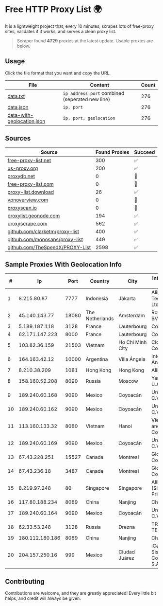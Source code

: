 
# Free HTTP Proxy List 🌍

It is a lightweight project that, every 10 minutes, scrapes lots of free-proxy sites, validates if it works, and serves a clean proxy list.


> Scraper found **4729** proxies at the latest update. Usable proxies are below.

## Usage

Click the file format that you want and copy the URL.


|File|Content|Count|
|----|-------|-----|
|[data.txt](https://raw.githubusercontent.com/themiralay/Proxy-List-World/master/data.txt)|`ip_address:port` combined (seperated new line)|276|
|[data.json](https://raw.githubusercontent.com/themiralay/Proxy-List-World/master/data.json)|`ip, port`|276|
|[data-with-geolocation.json](https://raw.githubusercontent.com/themiralay/Proxy-List-World/master/data-with-geolocation.json)|`ip, port, geolocation`|276|

## Sources

|Source|Found Proxies|Succeed|
|------|-------------|-------|
|[free-proxy-list.net](https://free-proxy-list.net)|300|✅|
|[us-proxy.org](https://www.us-proxy.org)|200|✅|
|[proxydb.net](http://proxydb.net)|0|🚫|
|[free-proxy-list.com](https://free-proxy-list.com/?page=&port=&type%5B%5D=http&type%5B%5D=https&up_time=0&search=Search)|0|🚫|
|[proxy-list.download](https://www.proxy-list.download/HTTP)|26|✅|
|[vpnoverview.com](https://vpnoverview.com/privacy/anonymous-browsing/free-proxy-servers)|0|🚫|
|[proxyscan.io](https://www.proxyscan.io)|0|🚫|
|[proxylist.geonode.com](https://proxylist.geonode.com/api/proxy-list?limit=300&page=1&sort_by=lastChecked&sort_type=desc&protocols=http,https)|194|✅|
|[proxyscrape.com](https://api.proxyscrape.com/v2/?request=displayproxies&protocol=http&timeout=10000&country=all&ssl=all&anonymity=all)|562|✅|
|[github.com/clarketm/proxy-list](https://raw.githubusercontent.com/clarketm/proxy-list/master/proxy-list-raw.txt)|400|✅|
|[github.com/monosans/proxy-list](https://raw.githubusercontent.com/monosans/proxy-list/main/proxies/http.txt)|449|✅|
|[github.com/TheSpeedX/PROXY-List](https://raw.githubusercontent.com/TheSpeedX/PROXY-List/master/http.txt)|2598|✅|


## Sample Proxies With Geolocation Info

|#|Ip|Port|Country|City|Internet Service Provider|
|-|--|----|-------|----|-------------------------|
|1|8.215.80.87|7777|Indonesia|Jakarta|Alibaba (US) Technology Co., Ltd.|
|2|45.140.143.77|18080|The Netherlands|Amsterdam|RoyaleHosting BV|
|3|5.189.187.118|3128|France|Lauterbourg|Contabo GmbH|
|4|62.171.147.223|8000|France|Lauterbourg|Contabo GmbH|
|5|103.82.36.159|21503|Vietnam|Ho Chi Minh City|Cloudfly Corporation|
|6|164.163.42.12|10000|Argentina|Villa Ángela|Interret Villa Angela SRL|
|7|8.210.38.209|1081|Hong Kong|Hong Kong|Alibaba.com LLC|
|8|158.160.52.208|8090|Russia|Moscow|Yandex.Cloud LLC|
|9|189.240.60.168|9090|Mexico|Coyoacán|Uninet S.A. de C.V.|
|10|189.240.60.162|9090|Mexico|Coyoacán|Uninet S.A. de C.V.|
|11|113.160.133.32|8080|Vietnam|Hanoi|VietNam Post and Telecom Corporation|
|12|189.240.60.169|9090|Mexico|Coyoacán|Uninet S.A. de C.V.|
|13|67.43.228.251|15527|Canada|Montreal|GloboTech Communications|
|14|67.43.236.18|3487|Canada|Montreal|GloboTech Communications|
|15|8.219.97.248|80|Singapore|Singapore|Alibaba Cloud (Singapore) Private Limited|
|16|117.80.188.234|8089|China|Nanjing|China Telecom|
|17|189.240.60.164|9090|Mexico|Coyoacán|Uninet S.A. de C.V.|
|18|62.33.53.248|3128|Russia|Drezna|TRANS-TELECOM|
|19|180.112.180.186|8089|China|Nanjing|Chinanet|
|20|204.157.250.16|999|Mexico|Ciudad Juárez|iCentral Sistemas y Comunicaciones, S.A. de C.V.|



## Contributing

Contributions are welcome, and they are greatly appreciated! Every
little bit helps, and credit will always be given.

